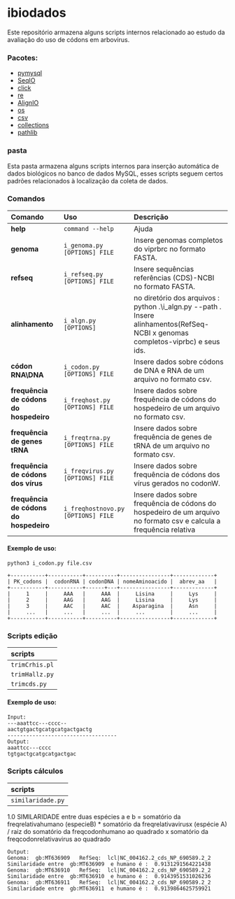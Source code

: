 
# ibiodados
Este repositório armazena alguns scripts internos relacionado ao estudo da avaliação do uso de códons em arbovirus.

### Pacotes:
- [pymysql](https://pypi.org/project/PyMySQL/)
- [SeqIO](https://biopython.org/docs/1.75/api/Bio.SeqIO.html)
- [click](https://click.palletsprojects.com/en/7.x/)
- [re](https://docs.python.org/pt-br/3/library/re.html)
- [AlignIO](https://biopython.org/docs/1.75/api/Bio.AlignIO.html)
- [os](https://docs.python.org/pt-br/3/library/os.html?highlight=#module-os)
- [csv](https://docs.python.org/pt-br/3/library/csv.html?highlight=csv#module-csv)
- [collections](https://docs.python.org/pt-br/3/library/collections.html?highlight=collections#module-collections)
- [pathlib](https://docs.python.org/pt-br/3/library/pathlib.html)

### pasta

Esta pasta armazena alguns scripts internos para inserção automática de dados biológicos no banco de dados MySQL, esses scripts seguem certos padrões relacionados à localização da coleta de dados.



### Comandos



|Comando                                      |Uso                              |Descrição
| :---------------------------------------------- | :-------------------------------------- | :----
| **help**        | `command --help`| Ajuda
| **genoma**      | `i_genoma.py [OPTIONS] FILE`  |Insere genomas completos do viprbrc no formato FASTA. 
| **refseq**      | `i_refseq.py [OPTIONS] FILE ` | Insere sequências referências (CDS)-NCBI no formato FASTA.
| **alinhamento** | `i_algn.py [OPTIONS]`|no diretório dos arquivos : python .\i_algn.py --path .  Insere alinhamentos(RefSeq-NCBI x genomas completos-viprbc) e seus ids.
| **códon RNA\DNA**| `i_codon.py [OPTIONS] FILE`| Insere dados sobre códons de DNA e RNA de um arquivo no formato csv.
| **frequência de códons do hospedeiro** | `i_freqhost.py [OPTIONS] FILE`|Insere dados sobre frequência de códons do hospedeiro de um arquivo no formato csv.
| **frequência de genes tRNA** | `i_freqtrna.py [OPTIONS] FILE`| Insere dados sobre frequência de genes de tRNA de um arquivo no formato csv.
| **frequência de códons dos vírus** | `i_freqvirus.py [OPTIONS] FILE`| Insere dados sobre frequência de códons dos vírus gerados no codonW.
| **frequência de códons do hospedeiro** | `i_freqhostnovo.py [OPTIONS] FILE`|Insere dados sobre frequência de códons do hospedeiro de um arquivo no formato csv e calcula a frequência relativa

#### Exemplo de uso:

 `python3 i_codon.py file.csv`


```MySQL
+-----------+-----------+----------+----------------+-------------+
| PK_codons |  codonRNA | codonDNA | nomeAminoacido |  abrev_aa   |
+-----------+-----------+------+---+----------------+-------------+
|     1     |     AAA   |     AAA  |     Lisina     |     Lys     | 
|     2     |     AAG   |     AAG  |     Lisina     |     Lys     |
|     3     |     AAC   |     AAC  |    Asparagina  |     Asn     |
|     ...   |     ...   |     ...  |     ...        |     ...     |
+-----------+-----------+----------+----------------+-------------+
```

### Scripts edição

|scripts                                   
| :---------------------------------------------- |
| `trimCrhis.pl`
| `trimHallz.py`
| `trimcds.py`


#### Exemplo de uso:

```
Input:
---aaattcc---cccc--
aactgtgactgcatgcatgactgactg
-----------------------------------
Output:
aaattcc---cccc
tgtgactgcatgcatgactgac

```
### Scripts cálculos
|scripts                                   
| :---------------------------------------------- |
| `similaridade.py`

1.0	SIMILARIDADE entre duas espécies a e b  = somatório da freqrelativahumano (especieB) * somatório da freqrelativavirusx (espécie A) / raiz do somatório da freqcodonhumano ao quadrado x somatório da freqcodonrelativavirus ao quadrado
```
Output:
Genoma:  gb:MT636909   RefSeq:  lcl|NC_004162.2_cds_NP_690589.2_2
Similaridade entre  gb:MT636909  e humano é :  0.9131291564221438
Genoma:  gb:MT636910   RefSeq:  lcl|NC_004162.2_cds_NP_690589.2_2
Similaridade entre  gb:MT636910  e humano é :  0.9143951531026236
Genoma:  gb:MT636911   RefSeq:  lcl|NC_004162.2_cds_NP_690589.2_2
Similaridade entre  gb:MT636911  e humano é :  0.9139864625759921

```
